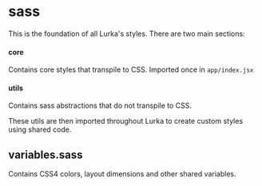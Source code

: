 # sass

This is the foundation of all Lurka's styles. There are two main sections:

#### core
Contains core styles that transpile to CSS. Imported once in `app/index.jsx`

#### utils
Contains sass abstractions that do not transpile to CSS.

These utils are then imported throughout Lurka to create custom styles using shared code.

## variables.sass
Contains CSS4 colors, layout dimensions and other shared variables.
